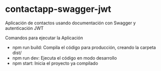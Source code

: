 # contactapp-swagger-jwt
Aplicación de contactos usando documentación con Swagger y autenticación JWT

Comandos para ejecutar la Aplicación
- npm run build: Compila el código para producción, creando la carpeta dist/
- npm run dev: Ejecuta el código en modo desarrollo
- npm start: Inicia el proyecto ya compilado